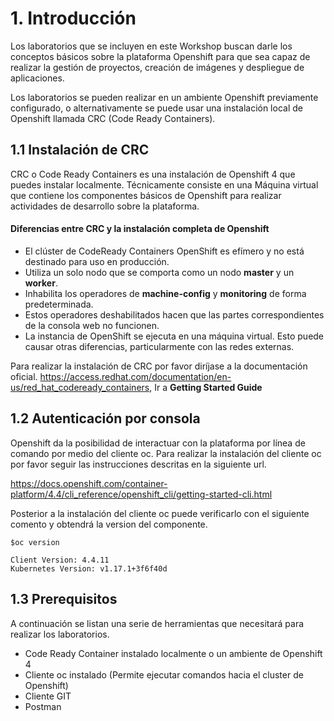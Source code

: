 # 1. Introducción

Los laboratorios que se incluyen en este Workshop buscan darle los conceptos básicos sobre la plataforma Openshift para que sea capaz de realizar la gestión de proyectos, creación de imágenes y despliegue de aplicaciones.

Los laboratorios se pueden realizar en un ambiente Openshift previamente configurado, o alternativamente se puede usar una instalación local de Openshift llamada CRC (Code Ready Containers).

## 1.1 Instalación de CRC

CRC o Code Ready Containers es una instalación de Openshift 4 que puedes instalar localmente. Técnicamente consiste en una Máquina virtual que contiene los componentes básicos de Openshift para realizar actividades de desarrollo sobre la plataforma.

#### Diferencias entre CRC y la instalación completa de Openshift


* El clúster de CodeReady Containers OpenShift es efímero y no está destinado para uso en producción.
* Utiliza un solo nodo que se comporta como un nodo **master** y un **worker**.
* Inhabilita los operadores de **machine-config** y **monitoring** de forma predeterminada.
* Estos operadores deshabilitados hacen que las partes correspondientes de la consola web no funcionen.
* La instancia de OpenShift se ejecuta en una máquina virtual. Esto puede causar otras diferencias, particularmente con las redes externas.


Para realizar la instalación de CRC por favor diríjase a la documentación oficial.
https://access.redhat.com/documentation/en-us/red_hat_codeready_containers, Ir a **Getting Started Guide**


## 1.2 Autenticación por consola
Openshift da la posibilidad de interactuar con la plataforma por línea de comando por medio del cliente oc. Para realizar la instalación del cliente oc por favor seguir las instrucciones descritas en la siguiente url.

https://docs.openshift.com/container-platform/4.4/cli_reference/openshift_cli/getting-started-cli.html

Posterior a la instalación del cliente oc puede verificarlo con el siguiente comento y obtendrá la version del componente.

```shell script
$oc version

Client Version: 4.4.11
Kubernetes Version: v1.17.1+3f6f40d
```

## 1.3 Prerequisitos

A continuación se listan una serie de herramientas que necesitará para realizar los laboratorios.

* Code Ready Container instalado localmente o un ambiente de Openshift 4
* Cliente oc instalado (Permite ejecutar comandos hacia el cluster de Openshift)
* Cliente GIT 
* Postman









